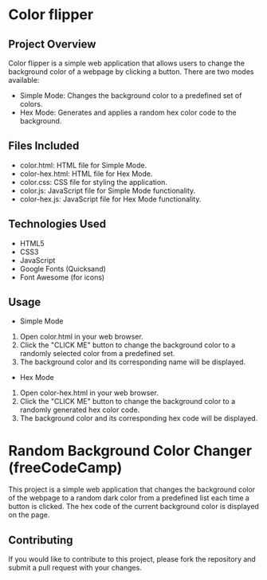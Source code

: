 # Color flipper

## Project Overview
Color flipper is a simple web application that allows users to change the background color of a 
webpage by clicking a button. There are two modes available:

* Simple Mode: Changes the background color to a predefined set of colors.
* Hex Mode: Generates and applies a random hex color code to the background.

## Files Included
* color.html: HTML file for Simple Mode.
* color-hex.html: HTML file for Hex Mode.
* color.css: CSS file for styling the application.
* color.js: JavaScript file for Simple Mode functionality.
* color-hex.js: JavaScript file for Hex Mode functionality.

## Technologies Used
* HTML5
* CSS3
* JavaScript
* Google Fonts (Quicksand)
* Font Awesome (for icons)

## Usage
* Simple Mode
1. Open color.html in your web browser.
2. Click the "CLICK ME" button to change the background color to a randomly selected color from a predefined set.
3. The background color and its corresponding name will be displayed.

* Hex Mode
1. Open color-hex.html in your web browser.
2. Click the "CLICK ME" button to change the background color to a randomly generated hex color code.
3. The background color and its corresponding hex code will be displayed.


# Random Background Color Changer (freeCodeCamp)
This project is a simple web application that changes the background color of the webpage to a random dark color from a predefined list each time a button is clicked. The hex code of the current background color is displayed on the page.

## Contributing
If you would like to contribute to this project, please fork the repository and submit a pull request with your changes.
